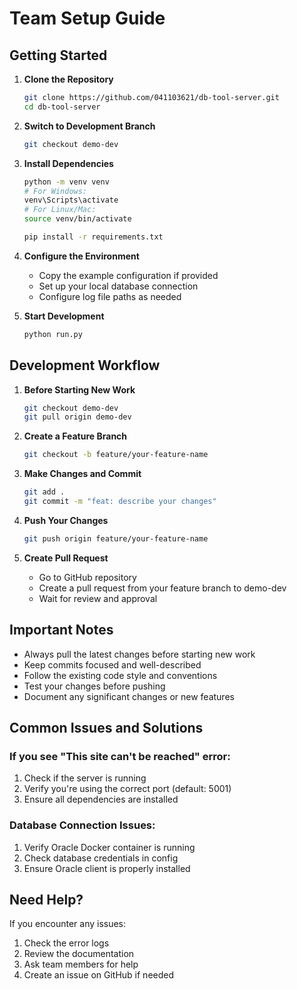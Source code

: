 # Team Setup Guide

## Getting Started

1. **Clone the Repository**
   ```bash
   git clone https://github.com/041103621/db-tool-server.git
   cd db-tool-server
   ```

2. **Switch to Development Branch**
   ```bash
   git checkout demo-dev
   ```

3. **Install Dependencies**
   ```bash
   python -m venv venv
   # For Windows:
   venv\Scripts\activate
   # For Linux/Mac:
   source venv/bin/activate
   
   pip install -r requirements.txt
   ```

4. **Configure the Environment**
   - Copy the example configuration if provided
   - Set up your local database connection
   - Configure log file paths as needed

5. **Start Development**
   ```bash
   python run.py
   ```

## Development Workflow

1. **Before Starting New Work**
   ```bash
   git checkout demo-dev
   git pull origin demo-dev
   ```

2. **Create a Feature Branch**
   ```bash
   git checkout -b feature/your-feature-name
   ```

3. **Make Changes and Commit**
   ```bash
   git add .
   git commit -m "feat: describe your changes"
   ```

4. **Push Your Changes**
   ```bash
   git push origin feature/your-feature-name
   ```

5. **Create Pull Request**
   - Go to GitHub repository
   - Create a pull request from your feature branch to demo-dev
   - Wait for review and approval

## Important Notes

- Always pull the latest changes before starting new work
- Keep commits focused and well-described
- Follow the existing code style and conventions
- Test your changes before pushing
- Document any significant changes or new features

## Common Issues and Solutions

### If you see "This site can't be reached" error:
1. Check if the server is running
2. Verify you're using the correct port (default: 5001)
3. Ensure all dependencies are installed

### Database Connection Issues:
1. Verify Oracle Docker container is running
2. Check database credentials in config
3. Ensure Oracle client is properly installed

## Need Help?

If you encounter any issues:
1. Check the error logs
2. Review the documentation
3. Ask team members for help
4. Create an issue on GitHub if needed 